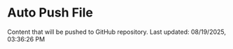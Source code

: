 # Auto Push File

Content that will be pushed to GitHub repository.
Last updated: 08/19/2025, 03:36:26 PM